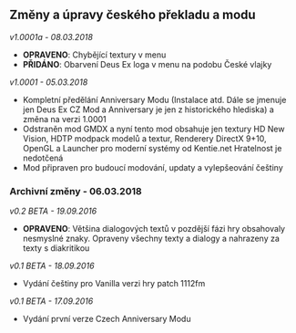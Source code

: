 ## Změny a úpravy českého překladu a modu

_v1.0001a - 08.03.2018_
- **OPRAVENO**: Chybějící textury v menu
- **PŘIDÁNO**: Obarvení Deus Ex loga v menu na podobu České vlajky

_v1.0001 - 05.03.2018_
- Kompletní předělání Anniversary Modu (Instalace atd. Dále se jmenuje jen Deus Ex CZ Mod a Anniversary je jen z historického hlediska) a změna na verzi 1.0001
- Odstraněn mod GMDX a nyní tento mod obsahuje jen textury HD New Vision, HDTP modpack modelů a textur, Renderery DirectX 9+10, OpenGL a Launcher pro 
moderní systémy od Kentie.net Hratelnost je nedotčená
- Mod připraven pro budoucí modování, updaty a vylepšeování češtiny

### Archivní změny - 06.03.2018
_v0.2 BETA - 19.09.2016_
- **OPRAVENO**: Většina dialogových textů v pozdější fázi hry obsahovaly nesmyslné znaky. Opraveny všechny texty a dialogy a nahrazeny za texty s diakritikou

_v0.1 BETA - 18.09.2016_
- Vydání češtiny pro Vanilla verzi hry patch 1112fm

_v0.1 BETA - 17.09.2016_
- Vydání první verze Czech Anniversary Modu